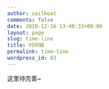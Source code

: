 ```yaml
---
author: sailboat
comments: false
date: 2010-12-16 13:40:33+00:00
layout: page
slug: time-line
title: 时间轴
permalink: time-line
wordpress_id: 83
---
```


这里待完善~
